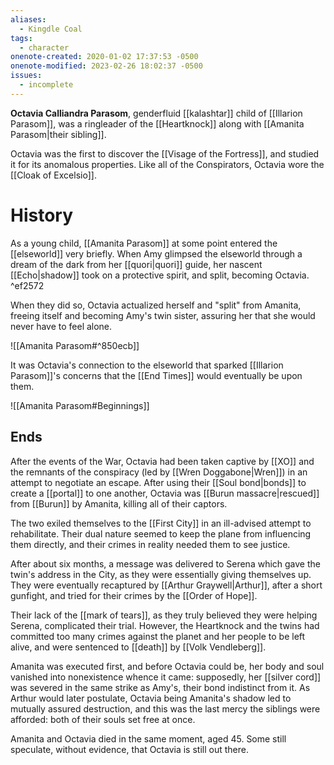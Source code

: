 ```yaml
---
aliases:
  - Kingdle Coal
tags:
  - character
onenote-created: 2020-01-02 17:37:53 -0500
onenote-modified: 2023-02-26 18:02:37 -0500
issues:
  - incomplete
---
```

**Octavia Calliandra Parasom**, genderfluid [[kalashtar]] child of [[Illarion Parasom]], was a ringleader of the [[Heartknock]] along with [[Amanita Parasom|their sibling]].

Octavia was the first to discover the [[Visage of the Fortress]], and studied it for its anomalous properties. Like all of the Conspirators, Octavia wore the [[Cloak of Excelsio]].

# History
As a young child, [[Amanita Parasom]] at some point entered the [[elseworld]] very briefly. When Amy glimpsed the elseworld through a dream of the dark from her [[quori|quori]] guide, her nascent [[Echo|shadow]] took on a protective spirit, and split, becoming Octavia. ^ef2572

When they did so, Octavia actualized herself and "split" from Amanita, freeing itself and becoming Amy's twin sister, assuring her that she would never have to feel alone.

![[Amanita Parasom#^850ecb]]

It was Octavia's connection to the elseworld that sparked [[Illarion Parasom]]'s concerns that the [[End Times]] would eventually be upon them.

![[Amanita Parasom#Beginnings]]

## Ends
After the events of the War, Octavia had been taken captive by [[XO]] and the remnants of the conspiracy (led by [[Wren Doggabone|Wren]]) in an attempt to negotiate an escape. After using their [[Soul bond|bonds]] to create a [[portal]] to one another, Octavia was [[Burun massacre|rescued]] from [[Burun]] by Amanita, killing all of their captors. 

The two exiled themselves to the [[First City]] in an ill-advised attempt to rehabilitate. Their dual nature seemed to keep the plane from influencing them directly, and their crimes in reality needed them to see justice.

After about six months, a message was delivered to Serena which gave the twin's address in the City, as they were essentially giving themselves up. They were eventually recaptured by [[Arthur Graywell|Arthur]], after a short gunfight, and tried for their crimes by the [[Order of Hope]]. 

Their lack of the [[mark of tears]], as they truly believed they were helping Serena, complicated their trial. However, the Heartknock and the twins had committed too many crimes against the planet and her people to be left alive, and were sentenced to [[death]] by [[Volk Vendleberg]].

Amanita was executed first, and before Octavia could be, her body and soul vanished into nonexistence whence it came: supposedly, her [[silver cord]] was severed in the same strike as Amy's, their bond indistinct from it. As Arthur would later postulate, Octavia being Amanita's shadow led to mutually assured destruction, and this was the last mercy the siblings were afforded: both of their souls set free at once.

Amanita and Octavia died in the same moment, aged 45. Some still speculate, without evidence, that Octavia is still out there.

